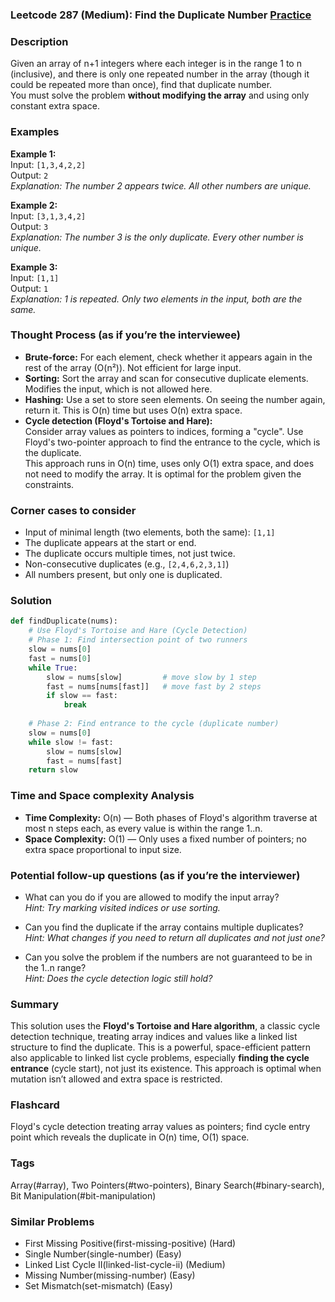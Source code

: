### Leetcode 287 (Medium): Find the Duplicate Number [Practice](https://leetcode.com/problems/find-the-duplicate-number)

### Description  
Given an array of n+1 integers where each integer is in the range 1 to n (inclusive), and there is only one repeated number in the array (though it could be repeated more than once), find that duplicate number.  
You must solve the problem **without modifying the array** and using only constant extra space.

### Examples  

**Example 1:**  
Input: `[1,3,4,2,2]`  
Output: `2`  
*Explanation: The number 2 appears twice. All other numbers are unique.*

**Example 2:**  
Input: `[3,1,3,4,2]`  
Output: `3`  
*Explanation: The number 3 is the only duplicate. Every other number is unique.*

**Example 3:**  
Input: `[1,1]`  
Output: `1`  
*Explanation: 1 is repeated. Only two elements in the input, both are the same.*

### Thought Process (as if you’re the interviewee)  
- **Brute-force:** For each element, check whether it appears again in the rest of the array (O(n²)). Not efficient for large input.
- **Sorting:** Sort the array and scan for consecutive duplicate elements. Modifies the input, which is not allowed here.
- **Hashing:** Use a set to store seen elements. On seeing the number again, return it. This is O(n) time but uses O(n) extra space.
- **Cycle detection (Floyd's Tortoise and Hare):**  
  Consider array values as pointers to indices, forming a "cycle". Use Floyd's two-pointer approach to find the entrance to the cycle, which is the duplicate.  
  This approach runs in O(n) time, uses only O(1) extra space, and does not need to modify the array. It is optimal for the problem given the constraints.

### Corner cases to consider  
- Input of minimal length (two elements, both the same): `[1,1]`
- The duplicate appears at the start or end.
- The duplicate occurs multiple times, not just twice.
- Non-consecutive duplicates (e.g., `[2,4,6,2,3,1]`)
- All numbers present, but only one is duplicated.

### Solution

```python
def findDuplicate(nums):
    # Use Floyd's Tortoise and Hare (Cycle Detection)
    # Phase 1: Find intersection point of two runners
    slow = nums[0]
    fast = nums[0]
    while True:
        slow = nums[slow]         # move slow by 1 step
        fast = nums[nums[fast]]   # move fast by 2 steps
        if slow == fast:
            break
    
    # Phase 2: Find entrance to the cycle (duplicate number)
    slow = nums[0]
    while slow != fast:
        slow = nums[slow]
        fast = nums[fast]
    return slow
```

### Time and Space complexity Analysis  

- **Time Complexity:** O(n) — Both phases of Floyd's algorithm traverse at most n steps each, as every value is within the range 1..n.
- **Space Complexity:** O(1) — Only uses a fixed number of pointers; no extra space proportional to input size.

### Potential follow-up questions (as if you’re the interviewer)  

- What can you do if you are allowed to modify the input array?  
  *Hint: Try marking visited indices or use sorting.*

- Can you find the duplicate if the array contains multiple duplicates?  
  *Hint: What changes if you need to return all duplicates and not just one?*

- Can you solve the problem if the numbers are not guaranteed to be in the 1..n range?  
  *Hint: Does the cycle detection logic still hold?*

### Summary
This solution uses the **Floyd's Tortoise and Hare algorithm**, a classic cycle detection technique, treating array indices and values like a linked list structure to find the duplicate. This is a powerful, space-efficient pattern also applicable to linked list cycle problems, especially **finding the cycle entrance** (cycle start), not just its existence. This approach is optimal when mutation isn’t allowed and extra space is restricted.


### Flashcard
Floyd's cycle detection treating array values as pointers; find cycle entry point which reveals the duplicate in O(n) time, O(1) space.

### Tags
Array(#array), Two Pointers(#two-pointers), Binary Search(#binary-search), Bit Manipulation(#bit-manipulation)

### Similar Problems
- First Missing Positive(first-missing-positive) (Hard)
- Single Number(single-number) (Easy)
- Linked List Cycle II(linked-list-cycle-ii) (Medium)
- Missing Number(missing-number) (Easy)
- Set Mismatch(set-mismatch) (Easy)